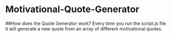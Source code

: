 # Motivational-Quote-Generator

##How does the Quote Generator work?
Every time you run the script.js file it will generate a new quote from an array of different motivational quotes.

